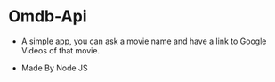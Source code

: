 # Omdb-Api
- A simple app, you can ask a movie name and have a link to Google Videos of that movie.

- Made By Node JS


